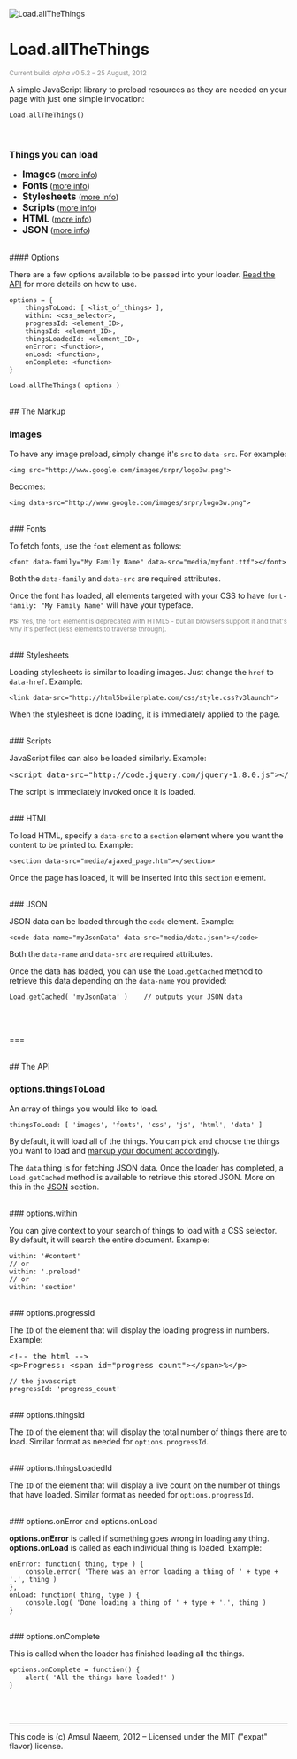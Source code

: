 ![Load.allTheThings](http://i.imgur.com/PdbF7.png)

Load.allTheThings
=================

<small style="color:#888">Current build: _alpha_ v0.5.2 – 25 August, 2012</small>

A simple JavaScript library to preload resources as they are needed on your page with just one simple invocation:

```
Load.allTheThings()
```


<br>

### Things you can load

- <big>**Images**</big> ([more info](#images))
- <big>**Fonts**</big> ([more info](#fonts))
- <big>**Stylesheets**</big> ([more info](#stylesheets))
- <big>**Scripts**</big> ([more info](#scripts))
- <big>**HTML**</big> ([more info](#html))
- <big>**JSON**</big> ([more info](#json))


<br>
#### Options

There are a few options available to be passed into your loader. [Read the API](#the-api) for more details on how to use.

```
options = {
	thingsToLoad: [ <list_of_things> ],
	within: <css_selector>,
	progressId: <element_ID>,
	thingsId: <element_ID>,
	thingsLoadedId: <element_ID>,
	onError: <function>,
	onLoad: <function>,
	onComplete: <function>
}

Load.allTheThings( options )
```





<br>
## The Markup


### Images


To have any image preload, simply change it's `src` to `data-src`. For example:

```
<img src="http://www.google.com/images/srpr/logo3w.png">
```

Becomes:

```
<img data-src="http://www.google.com/images/srpr/logo3w.png">
```

<br>
### Fonts

To fetch fonts, use the `font` element as follows:

```
<font data-family="My Family Name" data-src="media/myfont.ttf"></font>
```

Both the `data-family` and `data-src` are required attributes.

Once the font has loaded, all elements targeted with your CSS to have `font-family: "My Family Name"` will have your typeface.


<small style="color:#888">__PS:__ Yes, the `font` element is deprecated with HTML5 - but all browsers support it and that's why it's perfect (less elements to traverse through).</small>


<br>
### Stylesheets

Loading stylesheets is similar to loading images. Just change the `href` to `data-href`. Example:

```
<link data-src="http://html5boilerplate.com/css/style.css?v3launch">
```

When the stylesheet is done loading, it is immediately applied to the page.


<br>
### Scripts

JavaScript files can also be loaded similarly. Example:

<pre>
&lt;script data-src="http://code.jquery.com/jquery-1.8.0.js"&gt;&lt;/script&gt;
</pre>

The script is immediately invoked once it is loaded.


<br>
### HTML

To load HTML, specify a `data-src` to a `section` element where you want the content to be printed to. Example:

```
<section data-src="media/ajaxed_page.htm"></section>
```

Once the page has loaded, it will be inserted into this `section` element.


<br>
### JSON

JSON data can be loaded through the `code` element. Example:

```
<code data-name="myJsonData" data-src="media/data.json"></code>
```

Both the `data-name` and `data-src` are required attributes.

Once the data has loaded, you can use the `Load.getCached` method to retrieve this data depending on the `data-name` you provided:

```
Load.getCached( 'myJsonData' )    // outputs your JSON data
```

<br><br>

===


<br>
## The API

### options.thingsToLoad

An array of things you would like to load.

```
thingsToLoad: [ 'images', 'fonts', 'css', 'js', 'html', 'data' ]
```

By default, it will load all of the things. You can pick and choose the things you want to load and [markup your document accordingly](#Markup).

The `data` thing is for fetching JSON data. Once the loader has completed, a `Load.getCached` method is available to retrieve this stored JSON. More on this in the [JSON](#JSON) section.


<br>
### options.within

You can give context to your search of things to load with a CSS selector. By default, it will search the entire document. Example:

```
within: '#content'
// or
within: '.preload'
// or
within: 'section'
```

<br>
### options.progressId

The `ID` of the element that will display the loading progress in numbers. Example:

<pre>
&lt;!-- the html -->
&lt;p&gt;Progress: &lt;span id="progress_count"&gt;&lt;/span&gt;%&lt;/p&gt;
</pre>

```
// the javascript
progressId: 'progress_count'
```

<br>
### options.thingsId

The `ID` of the element that will display the total number of things there are to load. Similar format as needed for `options.progressId`.

<br>
### options.thingsLoadedId

The `ID` of the element that will display a live count on the number of things that have loaded. Similar format as needed for `options.progressId`.


<br>
### options.onError and options.onLoad

__options.onError__ is called if something goes wrong in loading any thing. __options.onLoad__ is called as each individual thing is loaded. Example:

```
onError: function( thing, type ) {
    console.error( 'There was an error loading a thing of ' + type + '.', thing )
},
onLoad: function( thing, type ) {
    console.log( 'Done loading a thing of ' + type + '.', thing )
}
```

<br>
### options.onComplete

This is called when the loader has finished loading all the things.

```
options.onComplete = function() {
    alert( 'All the things have loaded!' )
}
```




<br><br>

---
This code is (c) Amsul Naeem, 2012 – Licensed under the MIT ("expat" flavor) license.

